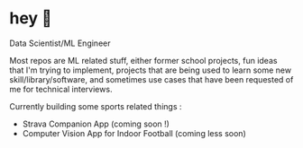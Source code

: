 # hey 👋
Data Scientist/ML Engineer

Most repos are ML related stuff, either former school projects, fun ideas that I'm trying to implement, projects that are being used to learn some new skill/library/software, and sometimes use cases that have been requested of me for technical interviews. 

Currently building some sports related things :
- Strava Companion App (coming soon !)
- Computer Vision App for Indoor Football (coming less soon)

